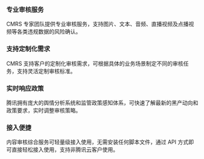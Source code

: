 ### 专业审核服务
CMRS 专家团队提供专业审核服务，支持图片、文本、音频、直播视频及点播视频等各类违规数据的风险确认。

### 支持定制化需求
CMRS 支持客户的定制化审核需求，可根据具体的业务场景制定不同的审核任务，支持灵活定制审核标准。

### 实时响应政策
腾讯拥有庞大的舆情分析系统和监管政策感知体系，可快速了解最新的黑产动向和政策要求，实时调整审核策略。

### 接入便捷
内容审核综合服务可轻量级接入使用，无需安装任何脚本文件，通过 API 方式即可直接轻松接入使用，支持非腾讯云客户使用。